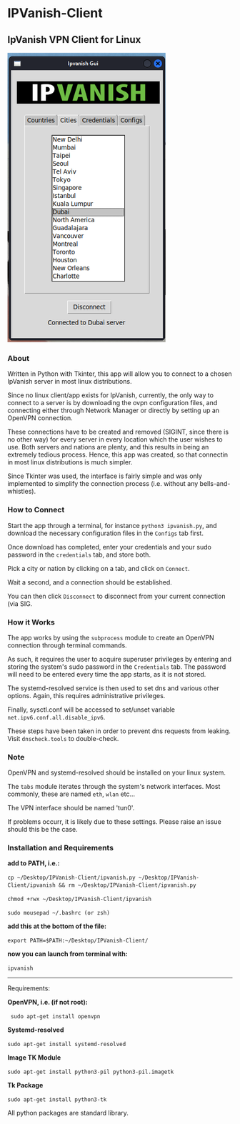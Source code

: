 # IPVanish-Client

## IpVanish VPN Client for Linux


![Alt text](assets/screenshot.png "Ipvanish GUI running on Kali")


### About

Written in Python with Tkinter, this app will allow you to connect to a chosen IpVanish server in most linux distributions. 


Since no linux client/app exists for IpVanish, currently, the only way to connect to a server is by downloading the ovpn configuration files, and connecting either through Network Manager or directly by setting up an OpenVPN connection.


These connections have to be created and removed (SIGINT, since there is no other way) for every server in every location which the user wishes to use. Both servers and nations are plenty, and this results in being an extremely tedious process.
Hence, this app was created, so that connectin in most linux distributions is much simpler.


Since Tkinter was used, the interface is fairly simple and was only implemented to simplify the connection process (i.e. without any bells-and-whistles).

### How to Connect 

Start the app through a terminal, for instance ```python3 ipvanish.py```, and download the necessary configuration files in the ```Configs``` tab first.

Once download has completed, enter your credentials and your sudo password in the ```credentials``` tab, and store both.

Pick a city or nation by clicking on a tab, and click on ```Connect```. 

Wait a second, and a connection should be established.

You can then click ```Disconnect``` to disconnect from your current connection (via SIG. 

### How it Works

The app works by using the ```subprocess``` module to create an OpenVPN connection through terminal commands. 

As such, it requires the user to acquire superuser privileges by entering and storing the system's sudo password in the ```Credentials``` tab. The password will need to be entered every time the app starts, as it is not stored.

The systemd-resolved service is then used to set dns and various other options. Again, this requires administrative privileges.

Finally, sysctl.conf will be accessed to set/unset variable ```net.ipv6.conf.all.disable_ipv6```.

These steps have been taken in order to prevent dns requests from leaking. Visit ```dnscheck.tools``` to double-check.

### Note   

OpenVPN and systemd-resolved should be installed on your linux system.

The ```tabs``` module iterates through the system's network interfaces. Most commonly, these are named ```eth```, ```wlan``` etc...

The VPN interface should be named 'tun0'.

If problems occurr, it is likely due to these settings. Please raise an issue should this be the case.

### Installation and Requirements

**add to PATH, i.e.:**

```cp ~/Desktop/IPVanish-Client/ipvanish.py ~/Desktop/IPVanish-Client/ipvanish && rm ~/Desktop/IPVanish-Client/ipvanish.py```

```chmod +rwx ~/Desktop/IPVanish-Client/ipvanish```

```sudo mousepad ~/.bashrc (or zsh)```

**add this at the bottom of the file:**

```export PATH=$PATH:~/Desktop/IPVanish-Client/```

**now you can launch from terminal with:**

```ipvanish```

---------------------------------------------------------------------------------------------------

Requirements: 

**OpenVPN, i.e. (if not root):**

``` sudo apt-get install openvpn```

**Systemd-resolved**

```sudo apt-get install systemd-resolved```

**Image TK Module**

```sudo apt-get install python3-pil python3-pil.imagetk```

**Tk Package**

```sudo apt-get install python3-tk```

All python packages are standard library.




